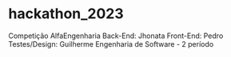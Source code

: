 # hackathon_2023
Competição AlfaEngenharia 
Back-End: Jhonata Front-End: Pedro Testes/Design: Guilherme Engenharia de Software - 2 período
